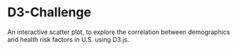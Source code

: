 # D3-Challenge
An interactive scatter plot, to explore the correlation between demographics and health risk factors in U.S. using D3.js.
